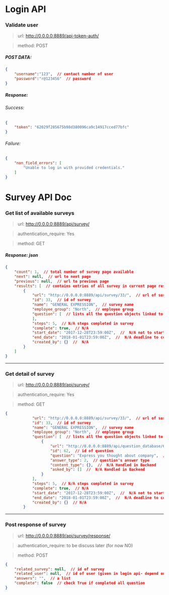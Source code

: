 Login API
===
### Validate user
>url: http://0.0.0.0:8889/api-token-auth/

> method: POST

##### POST DATA:
```json
{
	"username":"123",  // contact number of user
	"password":"r@123456"  // password
}
```

##### Response:
###### Success:
```json
{
    "token": "62029f285675b98d380096ca9c14917cced77bfc"
}
```
###### Failure:
```json
{
    "non_field_errors": [
        "Unable to log in with provided credentials."
    ]
}
```

Survey API Doc
======
### Get list of available surveys
>url: http://0.0.0.0:8889/api/survey/

>authentication_require: Yes

>method: GET

##### Response: json
```json
{
    "count": 1,  // total number of survey page available
    "next": null,  // url to next page
    "previous": null,  // url to previous page
    "results": [  // contains entries of all survey in current page result
        {
            "url": "http://0.0.0.0:8889/api/survey/33/",  // url of survey
            "id": 33,  // id of survey
            "name": "GENERAL EXPRESSION",  // survey name
            "employee_group": "North",  // employee group
            "question": [  // lists all the question objects linked to the survey
            ],
            "steps": 5,  // N/A steps completed in survey
            "complete": true,  // N/A
            "start_date": "2017-12-28T23:59:00Z",  //  N/A not to start survey before this time
            "end_date": "2018-01-01T23:59:00Z",  //  N/A deadline to complete survey
            "created_by": {}  //  N/A
        }
    ]
}
```
-----
### Get detail of survey
>url: http://0.0.0.0:8889/api/survey/

>authentication_require: Yes

>method: GET

```json
{
            "url": "http://0.0.0.0:8889/api/survey/33/",  // url of survey
            "id": 33,  // id of survey
            "name": "GENERAL EXPRESSION",  // survey name
            "employee_group": "North",  // employee group
            "question": [  // lists all the question objects linked to the survey
                {
                    "url": "http://0.0.0.0:8889/api/question_database/62/",  // url to the question (only for HR/admin)
                    "id": 62,  // id of question
                    "question": "Express you thought about company",  // question title
                    "answer_type": 2,  // question's answer type
                    "content_type": {},  //  N/A Handled in Backend
                    "asked_by": []  //  N/A Handled in Backend
                }
            ],
            "steps": 5,  // N/A steps completed in survey
            "complete": true,  // N/A
            "start_date": "2017-12-28T23:59:00Z",  //  N/A not to start survey before this time
            "end_date": "2018-01-01T23:59:00Z",  //  N/A deadline to complete survey
            "created_by": {}  // N/A
        }
```
-----
### Post response of survey
>url: http://0.0.0.0:8889/api/survey/response/

>authentication_require: to be discuss later (for now NO)

>method: POST

```json
{
    "related_survey": null,  // id of survey
    "related_user": null,  // id of user (given in login api- depend on authentication_requirement)
    "answers": "",  // a list
    "complete": false  // check True if completed all question
}
```

